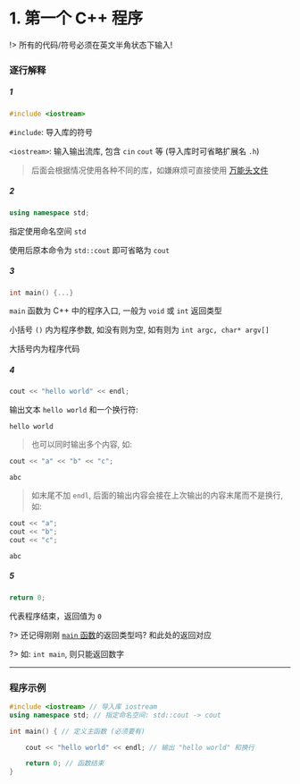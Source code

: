 # 1. 第一个 C++ 程序

!> 所有的代码/符号必须在英文半角状态下输入!

### 逐行解释

##### 1

```cpp
#include <iostream>
```
`#include`: 导入库的符号

`<iostream>`: 输入输出流库, 包含 `cin` `cout` 等 (导入库时可省略扩展名 `.h`)

> 后面会根据情况使用各种不同的库，如嫌麻烦可直接使用 [万能头文件](1-29.md#万能头文件)

##### 2

```cpp
using namespace std;
```
指定使用命名空间 `std`

使用后原本命令为 `std::cout` 即可省略为 `cout`

##### 3

```cpp
int main() {...}
```
`main` 函数为 C++ 中的程序入口, 一般为 `void` 或 `int` 返回类型

小括号 `()` 内为程序参数, 如没有则为空, 如有则为 `int argc, char* argv[]`

大括号内为程序代码

##### 4

```cpp
cout << "hello world" << endl;
```
输出文本 `hello world` 和一个换行符:

```output
hello world
```

> 也可以同时输出多个内容, 如:

```cpp
cout << "a" << "b" << "c";
```

```output
abc
```

> 如末尾不加 `endl`, 后面的输出内容会接在上次输出的内容末尾而不是换行, 如:

```cpp
cout << "a";
cout << "b";
cout << "c";
```

```output
abc
```

##### 5

```cpp
return 0;
```

代表程序结束，返回值为 `0`

?> 还记得刚刚 [`main` 函数](#_3)的返回类型吗? 和此处的返回对应

?> 如: `int main`, 则只能返回数字



***

### 程序示例

```cpp
#include <iostream> // 导入库 iostream
using namespace std; // 指定命名空间: std::cout -> cout

int main() { // 定义主函数 (必须要有)

	cout << "hello world" << endl; // 输出 "hello world" 和换行

	return 0; // 函数结束
}
```